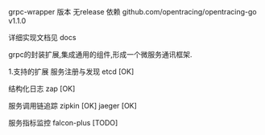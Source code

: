 grpc-wrapper 版本 无release
依赖 github.com/opentracing/opentracing-go v1.1.0

详细实现文档见 docs

grpc的封装扩展,集成通用的组件,形成一个微服务通讯框架.

1.支持的扩展
服务注册与发现
etcd [OK]

结构化日志 
zap [OK]

服务调用链追踪
zipkin [OK] jaeger [OK]

服务指标监控
falcon-plus [TODO]